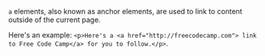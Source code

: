 `a` elements, also known as anchor elements, are used to link to content outside of the current page.

Here's an example: `<p>Here's a <a href="http://freecodecamp.com"> link to Free Code Camp</a> for you to follow.</p>`.